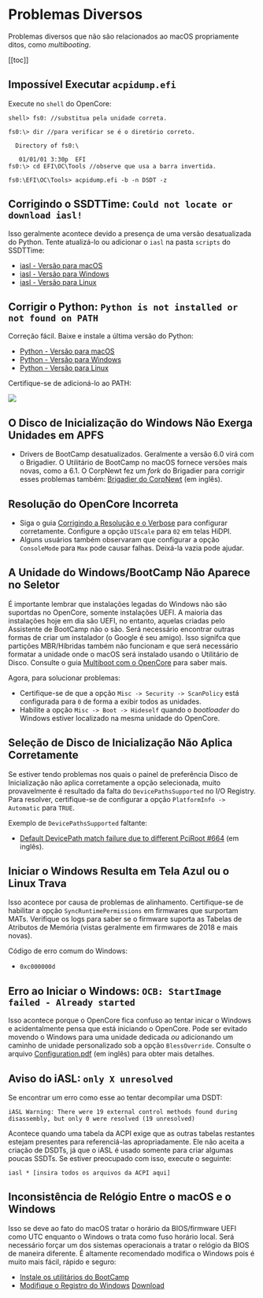 # Problemas Diversos

Problemas diversos que não são relacionados ao macOS propriamente ditos, como *multibooting*.

[[toc]]

## Impossível Executar `acpidump.efi`

Execute no `shell` do OpenCore:

```
shell> fs0: //substitua pela unidade correta.

fs0:\> dir //para verificar se é o diretório correto.

  Directory of fs0:\

   01/01/01 3:30p  EFI
fs0:\> cd EFI\OC\Tools //observe que usa a barra invertida.

fs0:\EFI\OC\Tools> acpidump.efi -b -n DSDT -z
```

## Corrigindo o SSDTTime: `Could not locate or download iasl!`

Isso geralmente acontece devido a presença de uma versão desatualizada do Python. Tente atualizá-lo ou adicionar o `iasl` na pasta `scripts` do SSDTTime:

* [iasl - Versão para macOS](https://bitbucket.org/RehabMan/acpica/downloads/iasl.zip)
* [iasl - Versão para Windows](https://acpica.org/downloads/binary-tools)
* [iasl - Versão para Linux](http://amdosx.kellynet.nl/iasl.zip)

## Corrigir o Python: `Python is not installed or not found on PATH`

Correção fácil. Baixe e instale a última versão do Python:

* [Python - Versão para macOS](https://www.python.org/downloads/macos)
* [Python - Versão para Windows](https://www.python.org/downloads/windows/)
* [Python - Versão para Linux](https://www.python.org/downloads/source/)

Certifique-se de adicioná-lo ao PATH:

![](../../images/troubleshooting/troubleshooting-md/python-path.png)

## O Disco de Inicialização do Windows Não Exerga Unidades em APFS

* Drivers de BootCamp desatualizados. Geralmente a versão 6.0 virá com o Brigadier. O Utilitário de BootCamp no macOS fornece versões mais novas, como a 6.1. O CorpNewt fez um *fork* do Brigadier para corrigir esses problemas também: [Brigadier do CorpNewt](https://github.com/corpnewt/brigadier) (em inglês).

## Resolução do OpenCore Incorreta

* Siga o guia [Corrigindo a Resolução e o Verbose](https://deomkds.github.io/OpenCore-Post-Install/cosmetic/verbose.html) para configurar corretamente. Configure a opção `UIScale` para `02` em telas HiDPI.
* Alguns usuários também observaram que configurar a opção `ConsoleMode` para `Max` pode causar falhas. Deixá-la vazia pode ajudar.

## A Unidade do Windows/BootCamp Não Aparece no Seletor

É importante lembrar que instalações legadas do Windows não são suportdas no OpenCore, somente instalações UEFI. A maioria das instalações hoje em dia são UEFI, no entanto, aquelas criadas pelo Assistente de BootCamp não o são. Será necessário encontrar outras formas de criar um instalador (o Google é seu amigo). Isso signifca que partições MBR/Híbridas também não funcionam e que será necessário formatar a unidade onde o macOS será instalado usando o Utilitário de Disco. Consulte o guia [Multiboot com o OpenCore](https://deomkds.github.io/OpenCore-Multiboot/) para saber mais.

Agora, para solucionar problemas:

* Certifique-se de que a opção `Misc -> Security -> ScanPolicy` está configurada para `0` de forma a exibir todos as unidades.
* Habilite a opção `Misc -> Boot -> Hideself` quando o *bootloader* do Windows estiver localizado na mesma unidade do OpenCore.

## Seleção de Disco de Inicialização Não Aplica Corretamente

Se estiver tendo problemas nos quais o painel de preferência Disco de Inicialização não aplica corretamente a opção selecionada, muito provavelmente é resultado da falta do `DevicePathsSupported` no I/O Registry. Para resolver, certifique-se de configurar a opção `PlatformInfo -> Automatic` para `TRUE`.

Exemplo de `DevicePathsSupported` faltante:

* [Default DevicePath match failure due to different PciRoot #664](https://github.com/acidanthera/bugtracker/issues/664#issuecomment-663873846) (em inglês).

## Iniciar o Windows Resulta em Tela Azul ou o Linux Trava

Isso acontece por causa de problemas de alinhamento. Certifique-se de habilitar a opção `SyncRuntimePermissions` em firmwares que surportam MATs. Verifique os logs para saber se o firmware suporta as Tabelas de Atributos de Memória (vistas geralmente em firmwares de 2018 e mais novas).

Código de erro comum do Windows:

* `0xc000000d`

## Erro ao Iniciar o Windows: `OCB: StartImage failed - Already started`

Isso acontece porque o OpenCore fica confuso ao tentar inicar o Windows e acidentalmente pensa que está iniciando o OpenCore. Pode ser evitado movendo o Windows para uma unidade dedicada *ou* adicionando um caminho de unidade personalizado sob a opção `BlessOverride`. Consulte o arquivo [Configuration.pdf](https://github.com/acidanthera/OpenCorePkg/blob/master/Docs/Configuration.pdf) (em inglês) para obter mais detalhes.

## Aviso do iASL: `only X unresolved`

Se encontrar um erro como esse ao tentar decompilar uma DSDT:

```
iASL Warning: There were 19 external control methods found during disassembly, but only 0 were resolved (19 unresolved)
```

Acontece quando uma tabela da ACPI exige que as outras tabelas restantes estejam presentes para referenciá-las apropriadamente. Ele não aceita a criação de DSDTs, já que o iASL é usado somente para criar algumas poucas SSDTs. Se estiver preocupado com isso, execute o seguinte:

```
iasl * [insira todos os arquivos da ACPI aqui]
```

## Inconsistência de Relógio Entre o macOS e o Windows

Isso se deve ao fato do macOS tratar o horário da BIOS/firmware UEFI como UTC enquanto o Windows o trata como fuso horário local. Será necessário forçar um dos sistemas operacionais a tratar o relógio da BIOS de maneira diferente. É altamente recomendado modifica o Windows pois é muito mais fácil, rápido e seguro:

* [Instale os utilitários do BootCamp](https://deomkds.github.io/OpenCore-Post-Install/multiboot/bootcamp.html)
* [Modifique o Registro do Windows](https://superuser.com/q/494432) [Download](https://raw.githubusercontent.com/deomkds/OpenCore-Install-Guide/main/extra-files/clockfix.zip)
